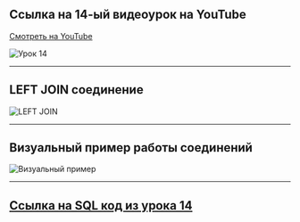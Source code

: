 ## Ссылка на 14-ый видеоурок на YouTube

[Смотреть на YouTube](https://your-youtube-link.com)

![Урок 14](../images/lesson14.png)

---

## LEFT JOIN соединение

![LEFT JOIN](../images/lesson14_left_join.png)

---

## Визуальный пример работы соединений

![Визуальный пример](../images/lesson14_join_example.png)

---

## [Ссылка на SQL код из урока 14](./lesson14_code.sql)
